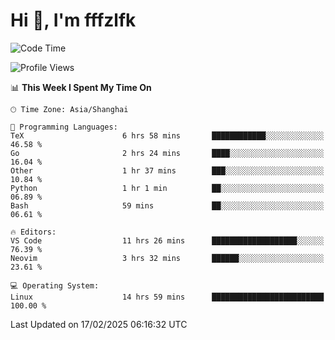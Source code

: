 # Hi 👋, I'm fffzlfk

<!--START_SECTION:waka-->
![Code Time](http://img.shields.io/badge/Code%20Time-1%2C237%20hrs%2030%20mins-blue)

![Profile Views](http://img.shields.io/badge/Profile%20Views-0-blue)

📊 **This Week I Spent My Time On** 

```text
🕑︎ Time Zone: Asia/Shanghai

💬 Programming Languages: 
TeX                      6 hrs 58 mins       ████████████░░░░░░░░░░░░░   46.58 % 
Go                       2 hrs 24 mins       ████░░░░░░░░░░░░░░░░░░░░░   16.04 % 
Other                    1 hr 37 mins        ███░░░░░░░░░░░░░░░░░░░░░░   10.84 % 
Python                   1 hr 1 min          ██░░░░░░░░░░░░░░░░░░░░░░░   06.89 % 
Bash                     59 mins             ██░░░░░░░░░░░░░░░░░░░░░░░   06.61 % 

🔥 Editors: 
VS Code                  11 hrs 26 mins      ███████████████████░░░░░░   76.39 % 
Neovim                   3 hrs 32 mins       ██████░░░░░░░░░░░░░░░░░░░   23.61 % 

💻 Operating System: 
Linux                    14 hrs 59 mins      █████████████████████████   100.00 % 
```


 Last Updated on 17/02/2025 06:16:32 UTC
<!--END_SECTION:waka-->
